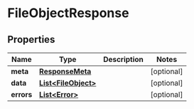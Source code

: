 

# FileObjectResponse


## Properties

Name | Type | Description | Notes
------------ | ------------- | ------------- | -------------
**meta** | [**ResponseMeta**](ResponseMeta.md) |  |  [optional]
**data** | [**List&lt;FileObject&gt;**](FileObject.md) |  |  [optional]
**errors** | [**List&lt;Error&gt;**](Error.md) |  |  [optional]



